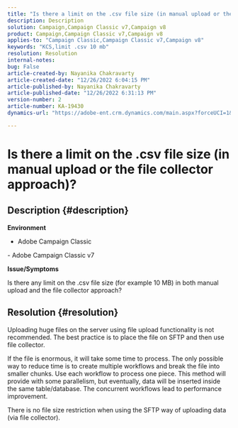 ```yaml
---
title: "Is there a limit on the .csv file size (in manual upload or the file collector approach)?"
description: Description
solution: Campaign,Campaign Classic v7,Campaign v8
product: Campaign,Campaign Classic v7,Campaign v8
applies-to: "Campaign Classic,Campaign Classic v7,Campaign v8"
keywords: "KCS,limit .csv 10 mb"
resolution: Resolution
internal-notes: 
bug: False
article-created-by: Nayanika Chakravarty
article-created-date: "12/26/2022 6:04:15 PM"
article-published-by: Nayanika Chakravarty
article-published-date: "12/26/2022 6:31:13 PM"
version-number: 2
article-number: KA-19430
dynamics-url: "https://adobe-ent.crm.dynamics.com/main.aspx?forceUCI=1&pagetype=entityrecord&etn=knowledgearticle&id=e9e304b3-4785-ed11-81ac-6045bd006b4b"

---
```

# Is there a limit on the .csv file size (in manual upload or the file collector approach)?

## Description {#description}


<b>Environment</b>

- Adobe Campaign Classic

- Adobe Campaign Classic v7

<b>Issue/Symptoms</b>

Is there any limit on the .csv file size (for example 10 MB) in both manual upload and the file collector approach?


## Resolution {#resolution}


Uploading huge files on the server using file upload functionality is not recommended. The best practice is to place the file on SFTP and then use file collector.

If the file is enormous, it will take some time to process. The only possible way to reduce time is to create multiple workflows and break the file into smaller chunks. Use each workflow to process one piece. This method will provide with some parallelism, but eventually, data will be inserted inside the same table/database. The concurrent workflows lead to performance improvement.

There is no file size restriction when using the SFTP way of uploading data (via file collector).
